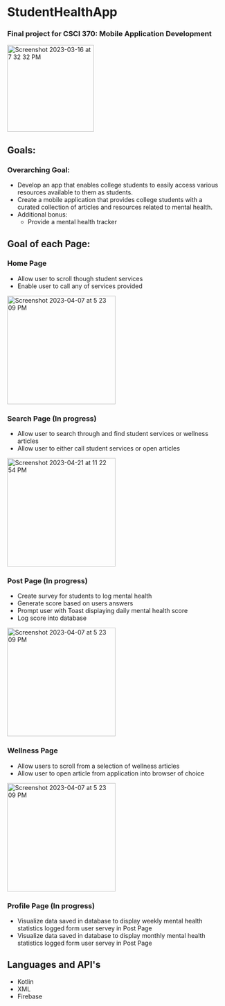 # StudentHealthApp
### Final project for CSCI 370: Mobile Application Development

<img width="200" alt="Screenshot 2023-03-16 at 7 32 32 PM" src="https://user-images.githubusercontent.com/75393933/230697208-bdfce1fd-1132-4b4c-9d1a-44e90280b3ed.png">

## Goals: 
### Overarching Goal:
- Develop an app that enables college students to easily access various resources available to them as students.
- Create a mobile application that provides college students with a curated collection of articles and resources related to mental health.
- Additional bonus: 
  - Provide a mental health tracker 
## Goal of each Page: 
### Home Page
  - Allow user to scroll though student services
  - Enable user to call any of services provided 
 
  <img width="250" alt="Screenshot 2023-04-07 at 5 23 09 PM" src="https://user-images.githubusercontent.com/75393933/230749046-c32b36af-4e8b-46b5-b75d-d9f9a939f66d.png"> 
  
### Search Page (In progress)
  - Allow user to search through and find student services or wellness articles
  - Allow user to either call student services or open articles
  
  <img width="250" alt="Screenshot 2023-04-21 at 11 22 54 PM" src="https://user-images.githubusercontent.com/75393933/233759327-aad9c213-6d83-4985-83cf-871a5523d21b.png">

  
### Post Page (In progress)
  - Create survey for students to log mental health
  - Generate score based on users answers
  - Prompt user with Toast displaying daily mental health score
  - Log score into database
  
  <img width="250" alt="Screenshot 2023-04-07 at 5 23 09 PM" src="https://user-images.githubusercontent.com/75393933/230692698-08e32924-ea3c-4a7a-86a0-8a64ec35d3f9.png">
  
### Wellness Page 
  - Allow users to scroll from a selection of wellness articles
  - Allow user to open article from application into browser of choice
  
   <img width="250" alt="Screenshot 2023-04-07 at 5 23 09 PM" src="https://user-images.githubusercontent.com/75393933/230696520-94f3c0f8-7461-4a9c-9205-01c730367ff6.png">
   
### Profile Page (In progress)
  - Visualize data saved in database to display weekly mental health statistics logged form user servey in Post Page
  - Visualize data saved in database to display monthly mental health statistics logged form user servey in Post Page
   

## Languages and API's
- Kotlin
- XML
- Firebase
